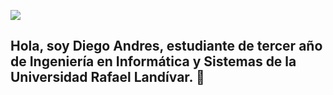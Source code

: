 ![](https://experienciajoven.com/wp-content/uploads/2020/11/programacion_gamer_001.gif)



## Hola, soy Diego Andres, estudiante de tercer año de Ingeniería en Informática y Sistemas de la Universidad Rafael Landívar. 👋

<!--
**Dandres2001/Dandres2001** is a ✨ _special_ ✨ repository because its `README.md` (this file) appears on your GitHub profile.

Here are some ideas to get you started:

- 🔭 I’m currently working on ...
- 🌱 I’m currently learning ...
- 👯 I’m looking to collaborate on ...
- 🤔 I’m looking for help with ...
- 💬 Ask me about ...
- 📫 How to reach me: ...
- 😄 Pronouns: ...
- ⚡ Fun fact: ...
-->
